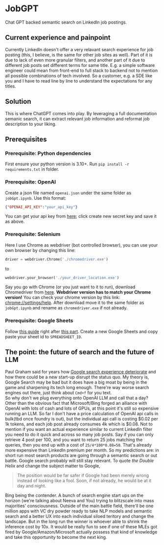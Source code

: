 # JobGPT

Chat GPT backed semantic search on LinkedIn job postings.

## Current experience and painpoint

Currently LinkedIn doesn't offer a very relavant search experience for job posting (this, I believe, is the same for other job sites as well). Part of it is due to lack of even more granular filters, and another part of it due to different job posts set different terms for same title. E.g. a simple software engineer could mean from front-end to full stack to backend not to mention all possible combinations of tech involved. So a customer, e.g. a SDE like you and I have to read line by line to understand the expectations for any titles.  

## Solution

This is where ChatGPT comes into play. By leveraging a full documentation semanic search, it can extract relevant job information and reformat job description to your liking.

## Prerequisites

### Prerequisite: Python dependencies

First ensure your python version is 3.10+.  Run `pip install -r requirements.txt` in folder.

### Prerequisite: OpenAI

Create a json file named `openai.json` under the same folder as `jobGpt.ipynb`. Use this format:

```json
{"OPENAI_API_KEY":"your_api_key"}
```

You can get your api key from [here](https://platform.openai.com/account/api-keys); click create new secret key and save it as above.

### Prerequisite: Selenium

Here I use Chrome as webdriver (bot controlled browser), you can use your own browser by changing this line:

```python
driver = webdriver.Chrome('./chromedriver.exe')
```

to  

```python
webdriver.your_browser('./your_driver_location.exe')
```

Say you go with Chrome (or you just want to it to run), download Chromedriver from [here](https://chromedriver.chromium.org/downloads). **Webdriver version has to match your Chrome version!** You can check your chrome version by this link: [chrome://settings/help](chrome://settings/help). After download move it to the same folder as `jobGpt.ipynb` and rename as `chromedriver.exe` if not already.

### Prerequisite: Google Sheets

Follow [this guide](https://developers.google.com/sheets/api/quickstart/python) right after [this part](https://developers.google.com/sheets/api/quickstart/python#authorize_credentials_for_a_desktop_application). Create a new Google Sheets and copy paste your sheet id to `SPREADSHEET_ID`.  

## The point: the future of search and the future of LLM

Paul Graham said for years how [Google search experience deteriorate](https://twitter.com/paulg/status/1477760548787920901?s=20) and how there could be a new start-up disrupt the status quo. My theory is, Google Search may be bad but it does have a big moat by being in the game and sharpening its tech long enough. There're way worse search engines out there, just think about `Cmd+f` for you text.  
So why don't we plug everything onto OpenAI LLM and call that a day? Other than the obvious fact that Microsoft/Bing forged an alliance with OpenAI with lots of cash and lots of GPUs, at this point it's still so expensive running an LLM. So far I don't have a price calculation of OpenAI api calls in bulk(tbd once foundry is out), but the individual api call is costing \$0.02 per 1k tokens, and each job post already consumes 4k which is $0.08. Not to mention if you want an actual experience similar to current LinkedIn filter you need to do it quick and across so many job posts. Say if you can only retrieve 4 post per 100, and you want to return 25 jobs matching the queries, then you end up with a cost of `25/4*100*0.08=50`. That's already more expensive than LinkedIn premium per month.
So my predictions are: in short run most search products are going through a semantic search or out battle. Google search probably will still stay relevant. To quote *the Double Helix* and change the subject matter to Google,

> The position would be far safer if Google had been merely
wrong instead of looking like a fool. Soon, if not already, he would be at it day and night.

Bing being the contender. A bunch of search engine start ups on the horizon (we're talking about Neeva and You) trying to blitzscale into mass majorities' consciousness. Outside of the main battle field, there'll be one million apps with VC dry powder ready to take NLP models and semantic search and a better UX into each individual siloed teritory and change the landscape. But in the long run the winner
is whoever able to shrink the inference cost by 10x. It would be really fun to see if one of these MLEs got fired by Google/Amazon/Microsoft actually possess that kind of knowledge and take this opportunity to become the next king.  